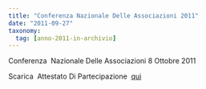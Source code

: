 ```yaml
---
title: "Conferenza Nazionale Delle Associazioni 2011"
date: "2011-09-27"
taxonomy: 
  tag: [anno-2011-in-archivio]
---
```


Conferenza  Nazionale Delle Associazioni 8 Ottobre 2011

Scarica  Attestato Di Partecipazione  [qui](http://198.211.122.197/diabetwp/wordpress/wp-content/uploads/2011/09/riccione.pdf)
